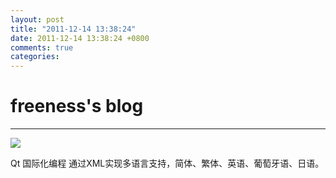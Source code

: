 ```yaml
---
layout: post
title: "2011-12-14 13:38:24"
date: 2011-12-14 13:38:24 +0800
comments: true
categories: 
---
```


# freeness's blog

----------

![](http://okqmqrbgo.bkt.clouddn.com/201112141338241.jpg)

>
Qt 国际化编程
通过XML实现多语言支持，简体、繁体、英语、葡萄牙语、日语。